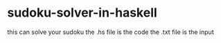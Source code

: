 # sudoku-solver-in-haskell
this can solve your sudoku
the .hs file is the code 
the .txt file is the input
